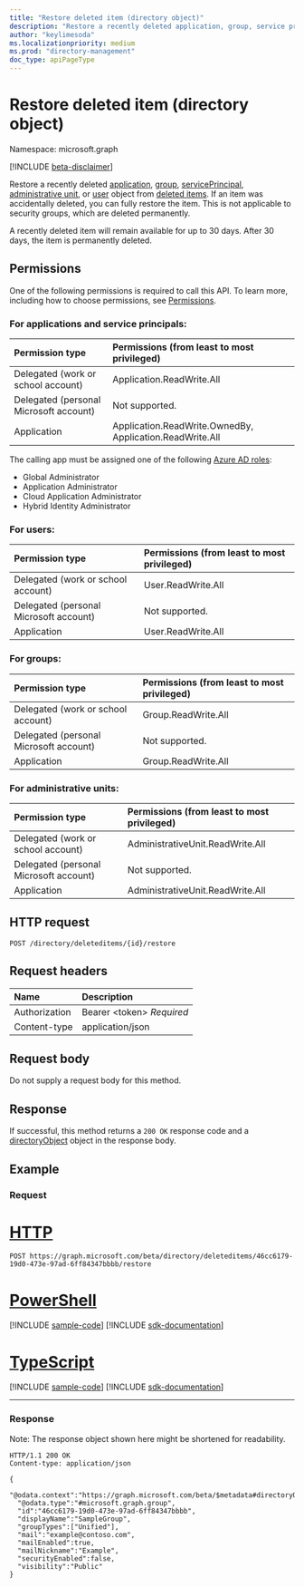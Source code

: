 ```yaml
---
title: "Restore deleted item (directory object)"
description: "Restore a recently deleted application, group, service principal, or user from deleted items."
author: "keylimesoda"
ms.localizationpriority: medium
ms.prod: "directory-management"
doc_type: apiPageType
---
```


# Restore deleted item (directory object)

Namespace: microsoft.graph

[!INCLUDE [beta-disclaimer](../../includes/beta-disclaimer.md)]

Restore a recently deleted [application](../resources/application.md), [group](../resources/group.md), [servicePrincipal](../resources/serviceprincipal.md), [administrative unit](../resources/administrativeunit.md), or [user](../resources/user.md) object from [deleted items](../resources/directory.md). If an item was accidentally deleted, you can fully restore the item. This is not applicable to security groups, which are deleted permanently.

A recently deleted item will remain available for up to 30 days. After 30 days, the item is permanently deleted.

## Permissions
One of the following permissions is required to call this API. To learn more, including how to choose permissions, see [Permissions](/graph/permissions-reference).

### For applications and service principals:

|Permission type      | Permissions (from least to most privileged)              |
|:--------------------|:---------------------------------------------------------|
|Delegated (work or school account) | Application.ReadWrite.All     |
|Delegated (personal Microsoft account) | Not supported.    |
|Application | Application.ReadWrite.OwnedBy, Application.ReadWrite.All |

The calling app must be assigned one of the following [Azure AD roles](/azure/active-directory/roles/permissions-reference):
+ Global Administrator
+ Application Administrator
+ Cloud Application Administrator
+ Hybrid Identity Administrator

### For users:

|Permission type      | Permissions (from least to most privileged)              |
|:--------------------|:---------------------------------------------------------|
|Delegated (work or school account) | User.ReadWrite.All |
|Delegated (personal Microsoft account) | Not supported. |
|Application | User.ReadWrite.All |

### For groups:

|Permission type      | Permissions (from least to most privileged)              |
|:--------------------|:---------------------------------------------------------|
|Delegated (work or school account) | Group.ReadWrite.All |
|Delegated (personal Microsoft account) | Not supported.    |
|Application | Group.ReadWrite.All |

### For administrative units:

|Permission type      | Permissions (from least to most privileged)              |
|:--------------------|:---------------------------------------------------------|
|Delegated (work or school account) | AdministrativeUnit.ReadWrite.All |
|Delegated (personal Microsoft account) | Not supported.    |
|Application | AdministrativeUnit.ReadWrite.All |

## HTTP request
<!-- { "blockType": "ignored" } -->
```http
POST /directory/deleteditems/{id}/restore
```

## Request headers
| Name       | Description|
|:---------------|:----------|
| Authorization  | Bearer &lt;token&gt; *Required*|
| Content-type | application/json |

## Request body
Do not supply a request body for this method.

## Response

If successful, this method returns a `200 OK` response code and a [directoryObject](../resources/directoryobject.md) object in the response body.

## Example
### Request


# [HTTP](#tab/http)
<!-- {
  "blockType": "request",
  "name": "create_directoryobject_from_directory"
}-->
```http
POST https://graph.microsoft.com/beta/directory/deleteditems/46cc6179-19d0-473e-97ad-6ff84347bbbb/restore
```

# [PowerShell](#tab/powershell)
[!INCLUDE [sample-code](../includes/snippets/powershell/create-directoryobject-from-directory-powershell-snippets.md)]
[!INCLUDE [sdk-documentation](../includes/snippets/snippets-sdk-documentation-link.md)]

# [TypeScript](#tab/typescript)
[!INCLUDE [sample-code](../includes/snippets/typescript/create-directoryobject-from-directory-typescript-snippets.md)]
[!INCLUDE [sdk-documentation](../includes/snippets/snippets-sdk-documentation-link.md)]

---

### Response

Note: The response object shown here might be shortened for readability.
<!-- {
  "blockType": "response",
  "truncated": true,
  "@odata.type": "microsoft.graph.directoryObject"
} -->
```http
HTTP/1.1 200 OK
Content-type: application/json

{
  "@odata.context":"https://graph.microsoft.com/beta/$metadata#directoryObjects/$entity",
  "@odata.type":"#microsoft.graph.group",
  "id":"46cc6179-19d0-473e-97ad-6ff84347bbbb",
  "displayName":"SampleGroup",
  "groupTypes":["Unified"],
  "mail":"example@contoso.com",
  "mailEnabled":true,
  "mailNickname":"Example",
  "securityEnabled":false,
  "visibility":"Public"
}
```

<!-- uuid: 8fcb5dbc-d5aa-4681-8e31-b001d5168d79
2015-10-25 14:57:30 UTC -->
<!--
{
  "type": "#page.annotation",
  "description": "Create deletedItem",
  "keywords": "",
  "section": "documentation",
  "tocPath": "",
  "suppressions": [
  ]
}
-->


